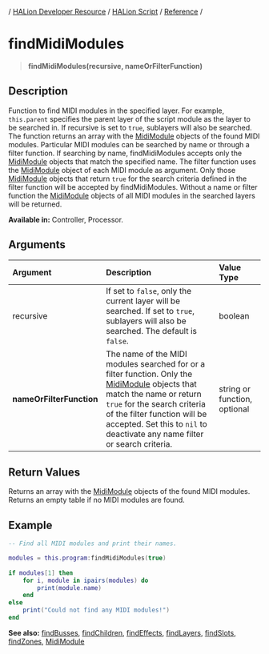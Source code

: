 / [HALion Developer Resource](../..//HALion-Developer-Resource.md) / [HALion Script](./HALion-Script.md) / [Reference](./Reference.md) /

# findMidiModules

>**findMidiModules(recursive, nameOrFilterFunction)**

## Description

Function to find MIDI modules in the specified layer. For example, ``this.parent`` specifies the parent layer of the script module as the layer to be searched in. If recursive is set to ``true``, sublayers will also be searched. The function returns an array with the [MidiModule](./MidiModule.md) objects of the found MIDI modules. Particular MIDI modules can be searched by name or through a filter function. If searching by name, findMidiModules accepts only the [MidiModule](./MidiModule.md) objects that match the specified name. The filter function uses the [MidiModule](./MidiModule.md) object of each MIDI module as argument. Only those [MidiModule](./MidiModule.md) objects that return ``true`` for the search criteria defined in the filter function will be accepted by findMidiModules. Without a name or filter function the [MidiModule](./MidiModule.md) objects of all MIDI modules in the searched layers will be returned.

**Available in:** Controller, Processor.

## Arguments

|Argument|Description|Value Type|
|:-|:-|:-|
|recursive|If set to ``false``, only the current layer will be searched. If set to ``true``, sublayers will also be searched. The default is ``false``.|boolean|
|**nameOrFilterFunction**|The name of the MIDI modules searched for or a filter function. Only the [MidiModule](./MidiModule.md) objects that match the name or return ``true`` for the search criteria of the filter function will be accepted. Set this to ``nil`` to deactivate any name filter or search criteria.|string or function, optional|

## Return Values

Returns an array with the [MidiModule](./MidiModule.md) objects of the found MIDI modules. Returns an empty table if no MIDI modules are found.

## Example

```lua
-- Find all MIDI modules and print their names.

modules = this.program:findMidiModules(true)
 
if modules[1] then
    for i, module in ipairs(modules) do
        print(module.name)
    end
else
    print("Could not find any MIDI modules!")
end
```

**See also:** [findBusses](./findBusses.md), [findChildren](./findChildren.md), [findEffects](./findEffects.md), [findLayers](./findLayers.md), [findSlots](./findSlots.md), [findZones](./findZones.md), [MidiModule](./MidiModule.md)